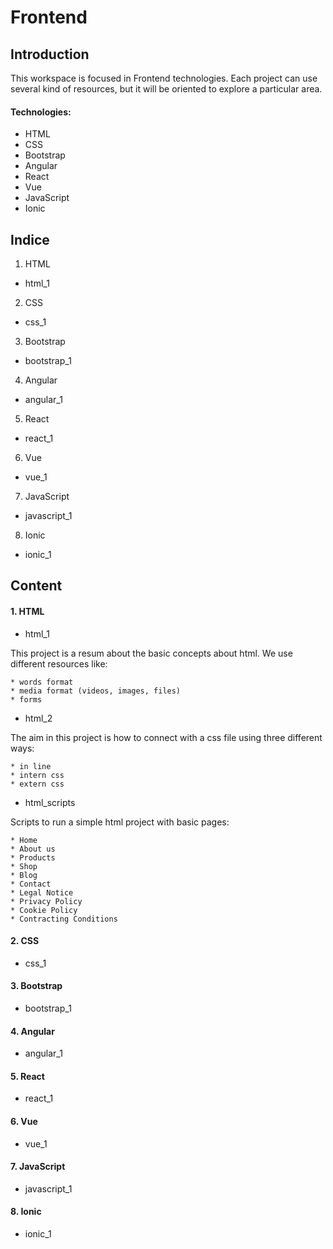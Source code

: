 # Frontend


## Introduction

This workspace is focused in Frontend technologies. Each project can use several kind of resources, but it will be oriented to explore a particular area.


#### Technologies:

* HTML
* CSS
* Bootstrap
* Angular
* React
* Vue
* JavaScript
* Ionic


## Indice

1. HTML
  * html_1
2. CSS
  * css_1
3. Bootstrap
  * bootstrap_1
4. Angular
  * angular_1
5. React
  * react_1
6. Vue
  * vue_1
7. JavaScript
  * javascript_1
8. Ionic
  * ionic_1  

## Content


#### 1. HTML

 * html_1
  
  This project is a resum about the basic concepts about html. We use different resources like:
  
    * words format
    * media format (videos, images, files)
    * forms
    
  * html_2
  
  The aim in this project is how to connect with a css file using three different ways:
  
    * in line
    * intern css
    * extern css
  
  * html_scripts
  
  Scripts to run a simple html project with basic pages: 
  
    * Home 
    * About us 
    * Products
    * Shop
    * Blog
    * Contact
    * Legal Notice
    * Privacy Policy
    * Cookie Policy
    * Contracting Conditions
  
#### 2. CSS

* css_1
 
#### 3. Bootstrap

* bootstrap_1

#### 4. Angular

* angular_1
 
#### 5. React

* react_1
 
#### 6. Vue

* vue_1

#### 7. JavaScript

* javascript_1

#### 8. Ionic

* ionic_1

